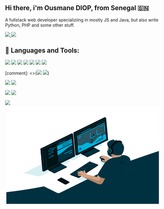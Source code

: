 

## Hi there, i'm Ousmane DIOP,  from Senegal 🇸🇳

A fullstack web developer specializiing in mostly JS and Java, but also write Python, PHP and some other stuff.

<a href="https://www.linkedin.com/in/ousmane-diop-5792a5170" target="_blank" alt="My LinkedIn"> 
  <img src="https://img.shields.io/badge/linkedin-%230077B5.svg?&style=for-the-badge&logo=linkedin&logoColor=white" />
</a>
<a href="https://twitter.com/ouznoreyni221" target="_blank" alt="Follow Me on Twitter"> 
    <img src="https://img.shields.io/badge/twitter-%231DA1F2.svg?&style=for-the-badge&logo=twitter&logoColor=white" />
</a>

## 🚀 Languages and Tools: 

<img src="https://img.shields.io/badge/javascript-%23F7DF1E.svg?&style=for-the-badge&logo=javascript&logoColor=white" /> <img src="https://img.shields.io/badge/react-%2361DAFB.svg?&style=for-the-badge&logo=react&logoColor=white" /> <img src="https://img.shields.io/badge/React_Native-61DAFB?style=for-the-badge&logo=react&logoColor=white" /> <img src="https://img.shields.io/badge/Node.js-303030?style=for-the-badge&logo=node.js&logoColor=white%22"/> <img src="https://img.shields.io/badge/angular-red?style=for-the-badge&logo=angular&logoColor=white"/> <img src="https://img.shields.io/badge/redux-fefefe?style=for-the-badge&logo=redux&logoColor=purple"/> <img src="https://img.shields.io/badge/next.js-303030?style=for-the-badge&logo=next.js&logoColor=white"/>


[comment]: <>(<img src="https://img.shields.io/badge/java-fefefe?style=for-the-badge&logo=java&logoColor=red"/> <img src="https://img.shields.io/badge/SPRING_BOOT-green?style=for-the-badge&logo=spring&logoColor=fefefe"/>)


<img src="https://img.shields.io/badge/python-%233776AB.svg?&style=for-the-badge&logo=python&logoColor=FFD43B" /> <img src="https://img.shields.io/badge/Django-092E20?style=for-the-badge&logo=django&logoColor=white" />



<img src="https://img.shields.io/badge/PHP-fefefe?style=for-the-badge&logo=php&logoColor=474A8A"/> <img src="https://img.shields.io/badge/Symfony-fefefe?style=for-the-badge&logo=symfony&logoColor=black"/>

<img src="https://img.shields.io/badge/docker-fefefe?style=for-the-badge&logo=docker&logoColor=blue"/>

<img align="right" alt="GIF" src="https://github.com/ouznoreyni/ouznoreyni/blob/main/code.gif?raw=true" width="500" height="320" />

